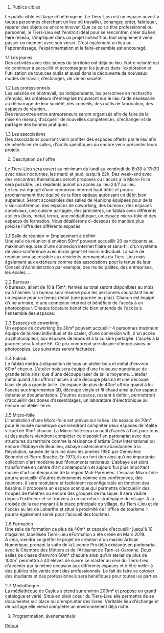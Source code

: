 1. Publics cibles  

Le public cible est large et hétérogène. Le Tiers-Lieu est un espace ouvert à toutes personnes cherchant un lieu où travailler, échanger, créer, fabriquer, réparer des objets ou encore innover. Que ce soit à titre professionnel ou personnel, le Tiers-Lieu est l'endroit idéal pour se rencontrer, créer du lien, faire réseau, s'impliquer dans un projet collectif ou tout simplement venir passer un moment avec son voisin. C'est également un lieu où l'apprentissage, l'expérimentation et le faire-ensemble est encouragé.

1.1 Les jeunes  
Des activités avec des jeunes du territoire ont déjà eu lieu. Notre volonté est de continuer à accueillir et accompagner les jeunes dans l'exploration et l'utilisation de tous ces outils et aussi dans la découverte de nouveaux modes de travail, d'échanges, de vie en société.

1.2 Les professionnels  
Les salariés en télétravail, les indépendants, les personnes en recherche d'emploi, les créateurs d'entreprise trouveront sur le lieu l'aide nécessaire au démarrage de leur société, des conseils, des outils de fabrication, des espaces de réunion...  
Des rencontres entre entrepreneurs seront organisés afin de faire de la mise en réseau, d'acquérir de nouvelles compétences, d'échanger et de partager des bonnes pratiques.  

1.3 Les associations  
Des associations pourront venir profiter des espaces offerts par le lieu afin de bénéficier de salles, d'outils spécifiques ou encore venir présenter leurs projets.

2. Description de l'offre  

Le Tiers-Lieu sera ouvert au minimum du lundi au vendredi de 8h30 à 17h30 avec deux nocturnes, les mardi et jeudi jusqu'à 22h. Des week-end avec des rencontres thématiques seront proposés ou l'accès à la Micro-Folie sera possible. Les résidents auront un accès au lieu 24/7 au lieu.  
Le lieu est équipé d'une connexion internet haut débit et pourra prochainement être équipé de la fibre optique autorisant un débit bien supérieur. Seront accessibles des salles de réunions équipées pour de la visio-conférence, des espaces de coworking, des bureaux, des espaces conviviaux, une cuisine partagée, des jardinières, un fablab avec différents ateliers (bois, métal, terre), une médiathèque, un espace micro-folie et des espaces de formation. 
Nous détaillerons ci-dessous de manière plus précise l'offre des différents espaces.  

2.1 Salle de réunion => Emplacement à définir  
Une salle de réunion d'environ 50m² pouvant accueillir 20 participants au maximum équipée d'une connexion internet filaire et sans-fil, d'un système de visio-conférence avec écran géant et micro individuel. La salle de réunion sera accessible aux résidents permanents du Tiers-Lieu mais également aux extérieurs comme des associations pour la tenue de leur Conseil d'Administration par exemple, des municipalités, des entreprises, les écoles, ...

2.2 Bureaux  
6 bureaux, allant de 10 à 15m², fermés au total seront disponibles au mois ou à l'année. Un bureau sera réservé pour les personnes souhaitant louer un espace pour un temps réduit (une journée ou plus). Chacun est équipé d'une armoire, d'une connexion internet et bénéficie de l'accès à un photocopieur. Chaque locataire bénéficie bien entendu de l'accès à l'ensemble des espaces. 

2.3 Espaces de coworking  
Un espace de coworking de 30m² pouvant accueillir 4 personnes maximum équipé de bureau individuel et de casier, d'une connexion wifi, d'un accès au photocopieur, aux espaces de repos et à la cuisine partagée. L'accès à la journée sera facturé 5€. Ce prix comprend une dizaine d'impressions ou photocopies. Les suivantes seront facturées.  

2.4 Fablab  
Le fablab mettra à disposition de tous un atelier bois et métal d'environ 60m² chacun. L'atelier bois sera équipé d'une fraiseuse numérique de grande taille ainsi que d'une découpe laser de taille moyenne. L'atelier métal quand à lui offrira l'accès à une découpe plasma et une découpe laser de plus grande taille. Un espace de plus de 40m² offrira quand à lui l'accès aux imprimantes 3D, découpe vinyle et fil chaud ainsi qu'un espace détente et documentation. D'autres espaces, restant à définir, permettront d'accueillir des zones d'assemblages, un laboratoire d'électronique ou encore un atelier terre.  

2.5 Micro-folie  
L'installation d'une Micro-folie est prévue sur le lieu. Un espace de 70m² pour le musée numérique que viendront compléter deux espaces de réalité virtuel de 10m² chacun. La Micro-folie sera un outil d'accès à l'art pour tous et des ateliers viendront compléter ce dispositif en partenariat avec des structures du territoire comme la résidence d'artiste Draw International ou encore l'Abbaye de Beaulieu, abbaye cistercienne abandonnée à la Révolution, sauvée de la ruine dans les années 1950 par Geneviève Bonnefoi et Pierre Brache. En 1973, ils en font don ainsi qu'une importante collection d'art moderne aux Monuments nationaux. L'abbaye est alors transformée en centre d'art contemporain et aujourd'hui plus important musée d'art contemporain de la région Midi-Pyrénées. L'espace Micro-folie pourra accueillir d'autres événements comme des conférences, des réunions. Il sera modulaire et facilement reconfigurable en fonction des besoins. Il proposera un espace scénique qui permettra d'accueillir des troupes de théatres ou encore des groupes de musique. Il sera visible depuis l'extérieur et se trouvera à un carrefour stratégique du village. A la croisée de la rue menant à la place principale du village, du Tiers-Lieu et de l'accès au lac de Labarthe et situé à proximité de l'office de tourisme il pourra également servir pour l'accueil des touristes.

2.6 Formation  
Une salle de formation de plus de 40m² et capable d'accueillir jusqu'à 10 stagiaires, labellisée Tiers-Lieu eFormation a été créée en Mars 2019.  
A cela, viendra se greffer le projet de création d'un master Artisan Numérique, prenant la suite de la Licence Pro déjà existante en partenariat avec la Chambre des Métiers et de l'Artisanat de Tarn-et-Garonne. Deux salles de classe d'environ 60m² chacune ainsi qu'un atelier de plus de 100m² permettra à 40 élèves de suivre ce master au sein du Tiers-Lieu, d'accéder par la même occasion aux différents espaces et d'être méler à des publics très variés dont des professionnels. Le fait de faire se cotoyer des étudiants et des professionnels sera bénéfiques pour toutes les parties.  

2.7 Médiathèque  
La médiathèque de Caylus s'étend sur environ 200m² et propose un grand catalogue et varié. Situé en plein coeur du Tiers-Lieu elle permettra de se documenter sur place ou d'emprunter des livres. Véritable lieu d'échange et de partage elle viend compléter un environnement déjà riche.

3. Programmation, évenementiels  



[Retour](README.md)
